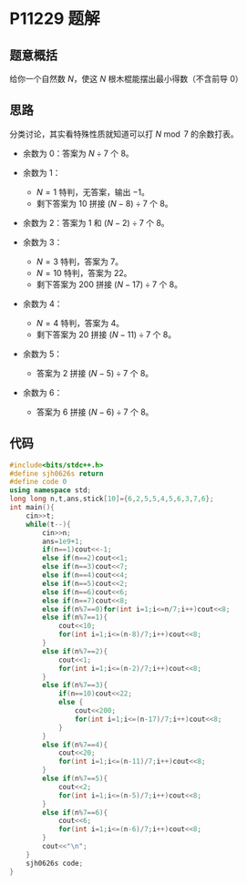 # P11229 题解

## 题意概括

给你一个自然数 $N$，使这 $N$ 根木棍能摆出最小得数（不含前导 $0$）

## 思路

分类讨论，其实看特殊性质就知道可以打 $N \bmod 7$ 的余数打表。

- 余数为 $0$：答案为 $N \div 7$ 个 $8$。
  
- 余数为 $1$：
  - $N = 1$ 特判，无答案，输出 $-1$。
  - 剩下答案为 $10$ 拼接 $(N - 8) \div 7$ 个 $8$。

- 余数为 $2$：答案为 $1$ 和 $(N - 2) \div 7$ 个 $8$。

- 余数为 $3$：
  - $N = 3$ 特判，答案为 $7$。
  - $N = 10$ 特判，答案为 $22$。
  - 剩下答案为 $200$ 拼接 $(N - 17) \div 7$ 个 $8$。

- 余数为 $4$：
  - $N = 4$ 特判，答案为 $4$。
  - 剩下答案为 $20$ 拼接 $(N - 11) \div 7$ 个 $8$。

- 余数为 $5$：
  - 答案为 $2$ 拼接 $(N - 5) \div 7$ 个 $8$。

- 余数为 $6$：
  - 答案为 $6$ 拼接 $(N - 6) \div 7$ 个 $8$。

## 代码

```cpp
#include<bits/stdc++.h>
#define sjh0626s return
#define code 0
using namespace std;
long long n,t,ans,stick[10]={6,2,5,5,4,5,6,3,7,6}; 
int main(){
	cin>>t;
	while(t--){
		cin>>n;
		ans=1e9+1;
		if(n==1)cout<<-1;
		else if(n==2)cout<<1;
		else if(n==3)cout<<7;
		else if(n==4)cout<<4;
		else if(n==5)cout<<2;
		else if(n==6)cout<<6;
		else if(n==7)cout<<8;
		else if(n%7==0)for(int i=1;i<=n/7;i++)cout<<8;
		else if(n%7==1){
			cout<<10;
			for(int i=1;i<=(n-8)/7;i++)cout<<8;
		}
		else if(n%7==2){
			cout<<1;
			for(int i=1;i<=(n-2)/7;i++)cout<<8;
		}
		else if(n%7==3){
			if(n==10)cout<<22;
			else {
				cout<<200;
				for(int i=1;i<=(n-17)/7;i++)cout<<8;
			}
		}
		else if(n%7==4){
			cout<<20;
			for(int i=1;i<=(n-11)/7;i++)cout<<8;
		}
		else if(n%7==5){
			cout<<2;
			for(int i=1;i<=(n-5)/7;i++)cout<<8;
		}
		else if(n%7==6){
			cout<<6;
			for(int i=1;i<=(n-6)/7;i++)cout<<8;
		}
		cout<<"\n";
	}
	sjh0626s code;
}
```